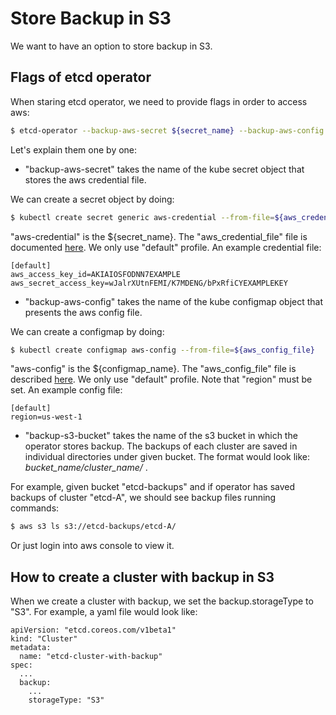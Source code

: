 # Store Backup in S3

We want to have an option to store backup in S3.

## Flags of etcd operator

When staring etcd operator, we need to provide flags in order to access aws:
```bash
$ etcd-operator --backup-aws-secret ${secret_name} --backup-aws-config ${configmap_name} --backup-s3-bucket ${bucket_name} ...
```

Let's explain them one by one:
- "backup-aws-secret" takes the name of the kube secret object that stores the aws credential file.

We can create a secret object by doing:
```bash
$ kubectl create secret generic aws-credential --from-file=${aws_credential_file}
```
"aws-credential" is the ${secret_name}.
The "aws_credential_file" file is documented [here](http://docs.aws.amazon.com/sdk-for-java/v1/developer-guide/credentials.html#aws-credentials-file-format).
We only use "default" profile.
An example credential file:
```
[default]
aws_access_key_id=AKIAIOSFODNN7EXAMPLE
aws_secret_access_key=wJalrXUtnFEMI/K7MDENG/bPxRfiCYEXAMPLEKEY
```

- "backup-aws-config" takes the name of the kube configmap object that presents the aws config file.

We can create a configmap by doing:
```bash
$ kubectl create configmap aws-config --from-file=${aws_config_file}
```
"aws-config" is the ${configmap_name}.
The "aws_config_file" file is described [here](http://docs.aws.amazon.com/cli/latest/userguide/cli-chap-getting-started.html#cli-config-files).
We only use "default" profile. Note that "region" must be set.
An example config file:
```
[default]
region=us-west-1
```

- "backup-s3-bucket" takes the name of the s3 bucket in which the operator stores backup.
The backups of each cluster are saved in individual directories under given bucket.
The format would look like: *bucket_name/cluster_name/* .

For example, given bucket "etcd-backups" and if operator has saved backups of cluster "etcd-A", we should see backup files running commands:
```bash
$ aws s3 ls s3://etcd-backups/etcd-A/
```
Or just login into aws console to view it.

## How to create a cluster with backup in S3

When we create a cluster with backup, we set the backup.storageType to "S3".
For example, a yaml file would look like:
```
apiVersion: "etcd.coreos.com/v1beta1"
kind: "Cluster"
metadata:
  name: "etcd-cluster-with-backup"
spec:
  ...
  backup:
    ...
    storageType: "S3"
``` 
